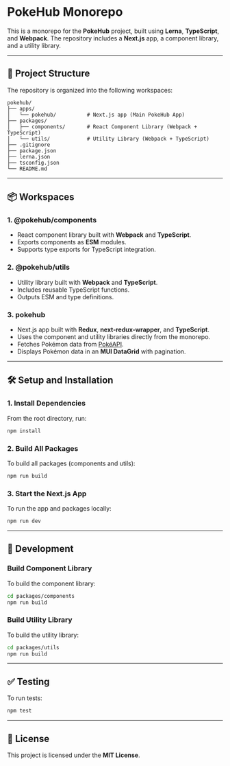 # **PokeHub Monorepo**

This is a monorepo for the **PokeHub** project, built using **Lerna**, **TypeScript**, and **Webpack**. The repository includes a **Next.js** app, a component library, and a utility library.

---

## 🚀 **Project Structure**

The repository is organized into the following workspaces:

```
pokehub/
├── apps/
│   └── pokehub/          # Next.js app (Main PokeHub App)
├── packages/
│   ├── components/       # React Component Library (Webpack + TypeScript)
│   └── utils/            # Utility Library (Webpack + TypeScript)
├── .gitignore
├── package.json
├── lerna.json
├── tsconfig.json
└── README.md
```

---

## 📦 **Workspaces**

### 1. **@pokehub/components**

- React component library built with **Webpack** and **TypeScript**.
- Exports components as **ESM** modules.
- Supports type exports for TypeScript integration.

### 2. **@pokehub/utils**

- Utility library built with **Webpack** and **TypeScript**.
- Includes reusable TypeScript functions.
- Outputs ESM and type definitions.

### 3. **pokehub**

- Next.js app built with **Redux**, **next-redux-wrapper**, and **TypeScript**.
- Uses the component and utility libraries directly from the monorepo.
- Fetches Pokémon data from [PokéAPI](https://pokeapi.co/).
- Displays Pokémon data in an **MUI DataGrid** with pagination.

---

## 🛠️ **Setup and Installation**

### **1. Install Dependencies**

From the root directory, run:

```bash
npm install
```

### **2. Build All Packages**

To build all packages (components and utils):

```bash
npm run build
```

### **3. Start the Next.js App**

To run the app and packages locally:

```bash
npm run dev
```

---

## 🚧 **Development**

### **Build Component Library**

To build the component library:

```bash
cd packages/components
npm run build
```

### **Build Utility Library**

To build the utility library:

```bash
cd packages/utils
npm run build
```

---

## ✅ **Testing**

To run tests:

```bash
npm test
```

---

## 📄 **License**

This project is licensed under the **MIT License**.
